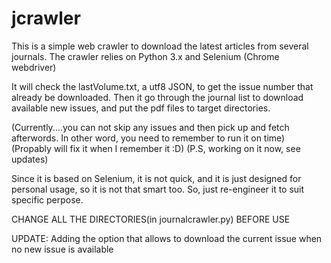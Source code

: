 # jcrawler

This is a simple web crawler to download the latest articles from several journals.
The crawler relies on Python 3.x and Selenium (Chrome webdriver)

It will check the lastVolume.txt, a utf8 JSON, to get the issue number that already be downloaded.
Then it go through the journal list to download available new issues,
and put the pdf files to target directories.

(Currently....you can not skip any issues and then pick up and fetch afterwords. In other word, you need to remember to run it on time)
(Propably will fix it when I remember it :D)
(P.S, working on it now, see updates)


Since it is based on Selenium, it is not quick, and it is just designed for personal usage, so it is not that smart too.
So, just re-engineer it to suit specific perpose.

CHANGE ALL THE DIRECTORIES(in journalcrawler.py) BEFORE USE

UPDATE: 
Adding the option that allows to download the current issue when no new issue is available
